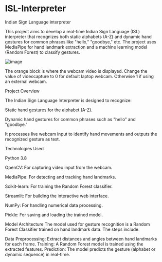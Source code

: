 # ISL-Interpreter
Indian Sign Language interpreter

This project aims to develop a real-time Indian Sign Language (ISL) interpreter that recognizes both static alphabets (A-Z) and dynamic hand gestures for common phrases like "hello," "goodbye," etc. 
The project uses MediaPipe for hand landmark extraction and a machine learning model (Random Forest) to classify gestures.

![image](https://github.com/user-attachments/assets/1a05eb3f-fff9-452a-8931-8b2d8e396cd2)

The orange block is where the webcam video is displayed. 
Change the value of videocapture to 0 for default laptop webcam.
Otherwise 1 if using an external webcam.

Project Overview

The Indian Sign Language Interpreter is designed to recognize:

Static hand gestures for the alphabet (A-Z).

Dynamic hand gestures for common phrases such as "hello" and "goodbye."

It processes live webcam input to identify hand movements and outputs the recognized gesture as text.


Technologies Used

Python 3.8

OpenCV: For capturing video input from the webcam.

MediaPipe: For detecting and tracking hand landmarks.

Scikit-learn: For training the Random Forest classifier.

Streamlit: For building the interactive web interface.

NumPy: For handling numerical data processing.

Pickle: For saving and loading the trained model.


Model Architecture
The model used for gesture recognition is a Random Forest Classifier trained on hand landmark data. The steps include:

Data Preprocessing: Extract distances and angles between hand landmarks for each frame.
Training: A Random Forest model is trained using the extracted features.
Prediction: The model predicts the gesture (alphabet or dynamic sequence) in real-time.
